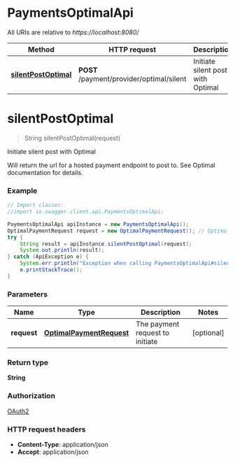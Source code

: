 # PaymentsOptimalApi

All URIs are relative to *https://localhost:8080/*

Method | HTTP request | Description
------------- | ------------- | -------------
[**silentPostOptimal**](PaymentsOptimalApi.md#silentPostOptimal) | **POST** /payment/provider/optimal/silent | Initiate silent post with Optimal


<a name="silentPostOptimal"></a>
# **silentPostOptimal**
> String silentPostOptimal(request)

Initiate silent post with Optimal

Will return the url for a hosted payment endpoint to post to. See Optimal documentation for details.

### Example
```java
// Import classes:
//import io.swagger.client.api.PaymentsOptimalApi;

PaymentsOptimalApi apiInstance = new PaymentsOptimalApi();
OptimalPaymentRequest request = new OptimalPaymentRequest(); // OptimalPaymentRequest | The payment request to initiate
try {
    String result = apiInstance.silentPostOptimal(request);
    System.out.println(result);
} catch (ApiException e) {
    System.err.println("Exception when calling PaymentsOptimalApi#silentPostOptimal");
    e.printStackTrace();
}
```

### Parameters

Name | Type | Description  | Notes
------------- | ------------- | ------------- | -------------
 **request** | [**OptimalPaymentRequest**](OptimalPaymentRequest.md)| The payment request to initiate | [optional]

### Return type

**String**

### Authorization

[OAuth2](../README.md#OAuth2)

### HTTP request headers

 - **Content-Type**: application/json
 - **Accept**: application/json

